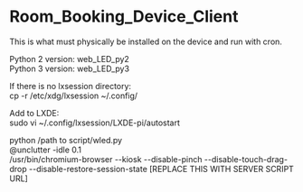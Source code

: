 # Room_Booking_Device_Client
This is what must physically be installed on the device and run with cron.

Python 2 version: web_LED_py2\
Python 3 version: web_LED_py3

If there is no lxsession directory:\
cp -r /etc/xdg/lxsession ~/.config/

Add to LXDE:\
sudo vi ~/.config/lxsession/LXDE-pi/autostart

python /path to script/wled.py\
@unclutter -idle 0.1\
/usr/bin/chromium-browser --kiosk --disable-pinch --disable-touch-drag-drop --disable-restore-session-state [REPLACE THIS WITH SERVER SCRIPT URL]

